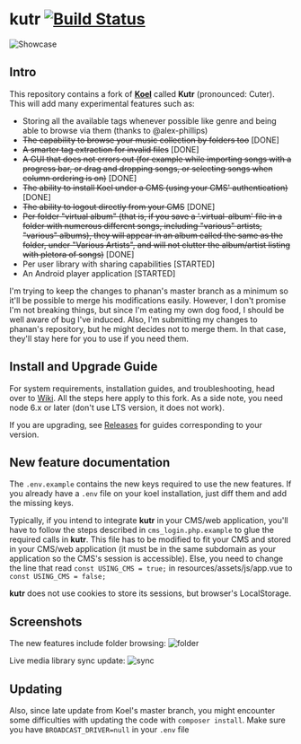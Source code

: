 # kutr [![Build Status](https://travis-ci.org/phanan/koel.svg?branch=master)](https://travis-ci.org/phanan/koel) 
![Showcase](http://koel.phanan.net/dist/img/showcase.png?2)

## Intro

This repository contains a fork of [**Koel**](http://koel.phanan.net) called **Kutr** (pronounced: Cuter).
This will add many experimental features such as:
- Storing all the available tags whenever possible like genre and being able to browse via them (thanks to @alex-phillips)
- ~~The capability to browse your music collection by folders too~~ [DONE]
- ~~A smarter tag extraction for invalid files~~ [DONE]
- ~~A GUI that does not errors out  (for example while importing songs with a progress bar, or drag and dropping songs, or selecting songs when column ordering is on)~~ [DONE]
- ~~The ability to install Koel under a CMS (using your CMS' authentication)~~ [DONE]
- ~~The ability to logout directly from your CMS~~ [DONE]
- ~~Per folder "virtual album" (that is, if you save a '.virtual-album' file in a folder with numerous different songs, including "various" artists, "various" albums), they will appear in an album called the same as the folder, under "Various Artists", and will not clutter the album/artist listing with pletora of songs)~~ [DONE] 
- Per user library with sharing capabilities [STARTED]
- An Android player application [STARTED]

I'm trying to keep the changes to phanan's master branch as a minimum so it'll be possible to merge his modifications easily. However, I don't promise I'm not breaking things, but since I'm eating my own dog food, I should be well aware of bug I've induced.
Also, I'm submitting my changes to phanan's repository, but he might decides not to merge them. In that case, they'll stay here for you to use if you need them.

## Install and Upgrade Guide

For system requirements, installation guides, and troubleshooting, head over to [Wiki](https://github.com/phanan/koel/wiki).
All the steps here apply to this fork.
As a side note, you need node 6.x or later (don't use LTS version, it does not work).

If you are upgrading, see [Releases](https://github.com/phanan/koel/releases) for guides corresponding to your version.

## New feature documentation

The `.env.example` contains the new keys required to use the new features. If you already have a `.env` file on your koel installation, just diff them and add the missing keys.

Typically, if you intend to integrate **kutr** in your CMS/web application, you'll have to follow the steps described in `cms_login.php.example` to glue the required calls in **kutr**. 
This file has to be modified to fit your CMS and stored in your CMS/web application (it must be in the same subdomain as your application so the CMS's session is accessible).
Else, you need to change the line that read `const USING_CMS = true;` in resources/assets/js/app.vue to `const USING_CMS = false;`

**kutr** does not use cookies to store its sessions, but browser's LocalStorage.

## Screenshots
The new features include folder browsing:
![folder](http://i.imgur.com/M08eb1M.png)

Live media library sync update:
![sync](http://i.imgur.com/4R9rfES.png)


## Updating

Also, since late update from Koel's master branch, you might encounter some difficulties with updating the code with `composer install`. 
Make sure you have `BROADCAST_DRIVER=null` in your `.env` file

